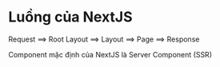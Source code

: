 # Luồng của NextJS

Request ==> Root Layout ==> Layout ==> Page ==> Response

Component mặc định của NextJS là Server Component (SSR)
